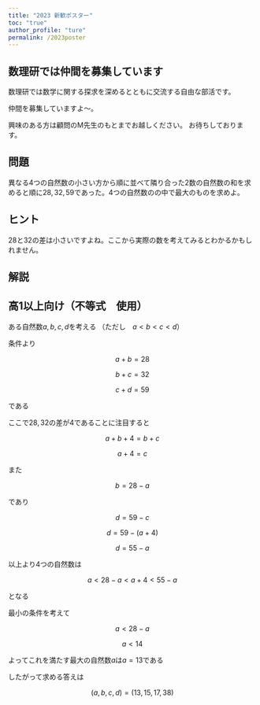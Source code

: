```yaml
---
title: "2023 新歓ポスター"
toc: "true"
author_profile: "ture"
permalink: /2023poster
---
```


## 数理研では仲間を募集しています

数理研では数学に関する探求を深めるとともに交流する自由な部活です。

仲間を募集していますよ〜。

興味のある方は顧問のM先生のもとまでお越しください。
お待ちしております。

## 問題

異なる$4$つの自然数の小さい方から順に並べて隣り合った$2$数の自然数の和を求めると順に$28,32,59$であった。$4$つの自然数のの中で最大のものを求めよ。

## ヒント
$28$と$32$の差は小さいですよね。ここから実際の数を考えてみるとわかるかもしれません。

## 解説

## 高1以上向け（不等式　使用）

ある自然数$a,b,c,d$を考える
（ただし　$a<b<c<d$）

条件より

$$a+b=28$$

$$b+c=32$$

$$c+d=59$$

である

ここで$28,32$の差が$4$であることに注目すると

$$a+b+4=b+c$$

$$a+4=c$$

また

$$b=28-a$$

であり

$$d=59-c$$

$$d=59-(a+4)$$

$$d=55-a$$

以上より$4$つの自然数は

$$a<28-a<a+4<55-a$$

となる

最小の条件を考えて

$$a<28-a$$

$$a<14$$

よってこれを満たす最大の自然数$a$は$a=13$である

したがって求める答えは

$$(a,b,c,d)=(13,15,17,38)$$